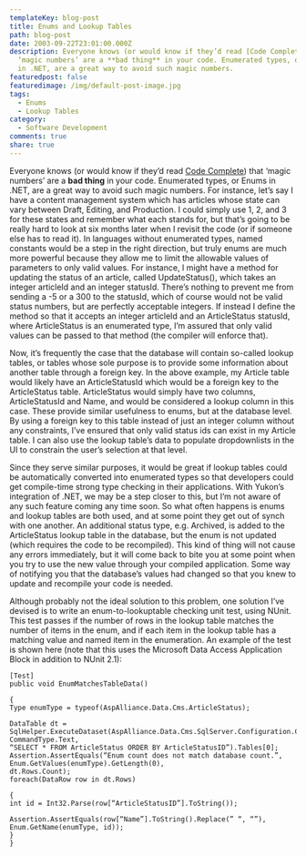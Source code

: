 ```yaml
---
templateKey: blog-post
title: Enums and Lookup Tables
path: blog-post
date: 2003-09-22T23:01:00.000Z
description: Everyone knows (or would know if they’d read [Code Complete] that
  ‘magic numbers’ are a **bad thing** in your code. Enumerated types, or Enums
  in .NET, are a great way to avoid such magic numbers.
featuredpost: false
featuredimage: /img/default-post-image.jpg
tags:
  - Enums
  - Lookup Tables
category:
  - Software Development
comments: true
share: true
---
```

<!--StartFragment-->

Everyone knows (or would know if they’d read [Code Complete](http://www.amazon.com/exec/obidos/tg/detail/-/1556154844/stevenatorasp)) that ‘magic numbers’ are a **bad thing** in your code. Enumerated types, or Enums in .NET, are a great way to avoid such magic numbers. For instance, let’s say I have a content management system which has articles whose state can vary between Draft, Editing, and Production. I could simply use 1, 2, and 3 for these states and remember what each stands for, but that’s going to be really hard to look at six months later when I revisit the code (or if someone else has to read it). In languages without enumerated types, named constants would be a step in the right direction, but truly enums are much more powerful because they allow me to limit the allowable values of parameters to only valid values. For instance, I might have a method for updating the status of an article, called UpdateStatus(), which takes an integer articleId and an integer statusId. There’s nothing to prevent me from sending a -5 or a 300 to the statusId, which of course would not be valid status numbers, but are perfectly acceptable integers. If instead I define the method so that it accepts an integer articleId and an ArticleStatus statusId, where ArticleStatus is an enumerated type, I’m assured that only valid values can be passed to that method (the compiler will enforce that).

Now, it’s frequently the case that the database will contain so-called lookup tables, or tables whose sole purpose is to provide some information about another table through a foreign key. In the above example, my Article table would likely have an ArticleStatusId which would be a foreign key to the ArticleStatus table. ArticleStatus would simply have two columns, ArticleStatusId and Name, and would be considered a lookup column in this case. These provide similar usefulness to enums, but at the database level. By using a foreign key to this table instead of just an integer column without any constraints, I’ve ensured that only valid status ids can exist in my Article table. I can also use the lookup table’s data to populate dropdownlists in the UI to constrain the user’s selection at that level.

Since they serve similar purposes, it would be great if lookup tables could be automatically converted into enumerated types so that developers could get compile-time strong type checking in their applications. With Yukon’s integration of .NET, we may be a step closer to this, but I’m not aware of any such feature coming any time soon. So what often happens is enums and lookup tables are both used, and at some point they get out of synch with one another. An additional status type, e.g. Archived, is added to the ArticleStatus lookup table in the database, but the enum is not updated (which requires the code to be recompiled). This kind of thing will not cause any errors immediately, but it will come back to bite you at some point when you try to use the new value through your compiled application. Some way of notifying you that the database’s values had changed so that you knew to update and recompile your code is needed.

Although probably not the ideal solution to this problem, one solution I’ve devised is to write an enum-to-lookuptable checking unit test, using NUnit. This test passes if the number of rows in the lookup table matches the number of items in the enum, and if each item in the lookup table has a matching value and named item in the enumeration. An example of the test is shown here (note that this uses the Microsoft Data Access Application Block in addition to NUnit 2.1):

<!--EndFragment-->

```
[Test]
public void EnumMatchesTableData()

{
Type enumType = typeof(AspAlliance.Data.Cms.ArticleStatus);

DataTable dt = SqlHelper.ExecuteDataset(AspAlliance.Data.Cms.SqlServer.Configuration.Current.ConnectionString,
CommandType.Text,
“SELECT * FROM ArticleStatus ORDER BY ArticleStatusID”).Tables[0];
Assertion.AssertEquals(“Enum count does not match database count.”,
Enum.GetValues(enumType).GetLength(0),
dt.Rows.Count);
foreach(DataRow row in dt.Rows)

{
int id = Int32.Parse(row[“ArticleStatusID”].ToString());

Assertion.AssertEquals(row[“Name”].ToString().Replace(” “, “”), Enum.GetName(enumType, id));
}
}
```